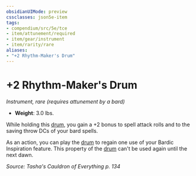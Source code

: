 ```yaml
---
obsidianUIMode: preview
cssclasses: json5e-item
tags:
- compendium/src/5e/tce
- item/attunement/required
- item/gear/instrument
- item/rarity/rare
aliases: 
- "+2 Rhythm-Maker's Drum"
---
```

# +2 Rhythm-Maker's Drum
*Instrument, rare (requires attunement by a bard)*  

- **Weight**: 3.0 lbs.

While holding this [drum](4-Resources/Compendium/items/drum.md), you gain a +2 bonus to spell attack rolls and to the saving throw DCs of your bard spells.

As an action, you can play the [drum](4-Resources/Compendium/items/drum.md) to regain one use of your Bardic Inspiration feature. This property of the [drum](4-Resources/Compendium/items/drum.md) can't be used again until the next dawn.

*Source: Tasha's Cauldron of Everything p. 134*